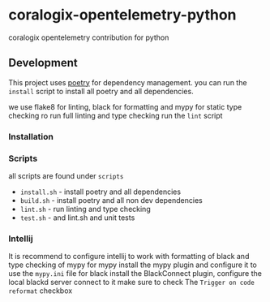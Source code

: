 # coralogix-opentelemetry-python
coralogix opentelemetry contribution for python

## Development
This project uses [poetry](https://python-poetry.org/docs/#osx--linux--bashonwindows-install-instructions) for dependency management.
you can run the `install` script to install all poetry and all dependencies.

we use flake8 for linting, black for formatting and mypy for static type checking
ro run full linting and type checking run the `lint` script

### Installation

### Scripts
all scripts are found under `scripts`
* `install.sh` - install poetry and all dependencies
* `build.sh` - install poetry and all non dev dependencies
* `lint.sh` - run linting and type checking
* `test.sh` - and lint.sh and unit tests

### Intellij
It is recommend to configure intellij to work with formatting of black and type checking of mypy
for mypy install the mypy plugin and configure it to use the `mypy.ini` file
for black install the BlackConnect plugin, configure the local blackd server connect to it
make sure to check The `Trigger on code reformat` checkbox